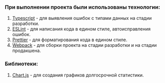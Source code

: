 ### При выполнении проекта были использованы технологии:
1. [Typescript](https://www.typescriptlang.org/) - для выявления ошибок с типами данных на стадии разработки.
2. [ESLint](https://eslint.org/) - для написания кода в едином стиле, автоисправления ошибок.
3. [Prettier](https://prettier.io/) - для форматирования кода в едином стиле.  
4. [Webpack](https://webpack.js.org/) - для сборки проекта на стадии разработки и на стадии продакшена.  
  
### Библиотеки:
1. [Chart.js](https://www.chartjs.org/) - для создания графиков долгосрочной статистики.
